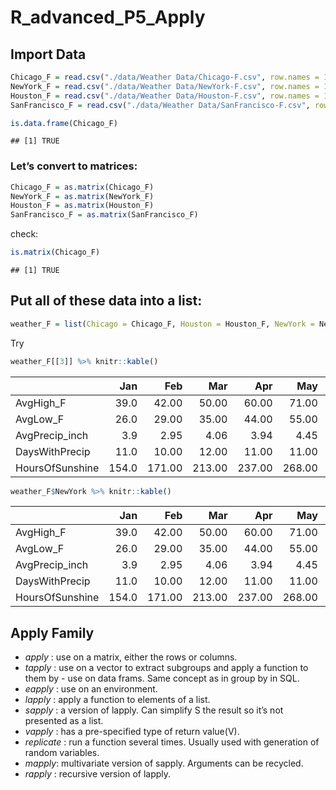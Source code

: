R\_advanced\_P5\_Apply
================

## Import Data

``` r
Chicago_F = read.csv("./data/Weather Data/Chicago-F.csv", row.names = 1)
NewYork_F = read.csv("./data/Weather Data/NewYork-F.csv", row.names = 1)
Houston_F = read.csv("./data/Weather Data/Houston-F.csv", row.names = 1)
SanFrancisco_F = read.csv("./data/Weather Data/SanFrancisco-F.csv", row.names = 1)
```

``` r
is.data.frame(Chicago_F)
```

    ## [1] TRUE

### Let’s convert to matrices:

``` r
Chicago_F = as.matrix(Chicago_F)
NewYork_F = as.matrix(NewYork_F)
Houston_F = as.matrix(Houston_F)
SanFrancisco_F = as.matrix(SanFrancisco_F)
```

check:

``` r
is.matrix(Chicago_F)
```

    ## [1] TRUE

## Put all of these data into a list:

``` r
weather_F = list(Chicago = Chicago_F, Houston = Houston_F, NewYork = NewYork_F, SanFrancisco = SanFrancisco_F) 
```

Try

``` r
weather_F[[3]] %>% knitr::kable()
```

|                 |   Jan |    Feb |    Mar |    Apr |    May |   Jun |    Jul |    Aug |    Sep |    Oct |    Nov |    Dec |
| :-------------- | ----: | -----: | -----: | -----: | -----: | ----: | -----: | -----: | -----: | -----: | -----: | -----: |
| AvgHigh\_F      |  39.0 |  42.00 |  50.00 |  60.00 |  71.00 |  79.0 |  85.00 |  83.00 |  76.00 |  65.00 |  54.00 |  44.00 |
| AvgLow\_F       |  26.0 |  29.00 |  35.00 |  44.00 |  55.00 |  64.0 |  70.00 |  69.00 |  61.00 |  50.00 |  41.00 |  32.00 |
| AvgPrecip\_inch |   3.9 |   2.95 |   4.06 |   3.94 |   4.45 |   3.5 |   4.53 |   4.13 |   3.98 |   3.39 |   3.82 |   3.58 |
| DaysWithPrecip  |  11.0 |  10.00 |  12.00 |  11.00 |  11.00 |  10.0 |  11.00 |  10.00 |   8.00 |   8.00 |   9.00 |  10.00 |
| HoursOfSunshine | 154.0 | 171.00 | 213.00 | 237.00 | 268.00 | 289.0 | 302.00 | 271.00 | 235.00 | 213.00 | 169.00 | 155.00 |

``` r
weather_F$NewYork %>% knitr::kable()
```

|                 |   Jan |    Feb |    Mar |    Apr |    May |   Jun |    Jul |    Aug |    Sep |    Oct |    Nov |    Dec |
| :-------------- | ----: | -----: | -----: | -----: | -----: | ----: | -----: | -----: | -----: | -----: | -----: | -----: |
| AvgHigh\_F      |  39.0 |  42.00 |  50.00 |  60.00 |  71.00 |  79.0 |  85.00 |  83.00 |  76.00 |  65.00 |  54.00 |  44.00 |
| AvgLow\_F       |  26.0 |  29.00 |  35.00 |  44.00 |  55.00 |  64.0 |  70.00 |  69.00 |  61.00 |  50.00 |  41.00 |  32.00 |
| AvgPrecip\_inch |   3.9 |   2.95 |   4.06 |   3.94 |   4.45 |   3.5 |   4.53 |   4.13 |   3.98 |   3.39 |   3.82 |   3.58 |
| DaysWithPrecip  |  11.0 |  10.00 |  12.00 |  11.00 |  11.00 |  10.0 |  11.00 |  10.00 |   8.00 |   8.00 |   9.00 |  10.00 |
| HoursOfSunshine | 154.0 | 171.00 | 213.00 | 237.00 | 268.00 | 289.0 | 302.00 | 271.00 | 235.00 | 213.00 | 169.00 | 155.00 |

## Apply Family

  - *apply* : use on a matrix, either the rows or columns.
  - *tapply* : use on a vector to extract subgroups and apply a function
    to them by - use on data frams. Same concept as in group by in SQL.
  - *eapply* : use on an environment.
  - *lapply* : apply a function to elements of a list.
  - *sapply* : a version of lapply. Can simplify S the result so it’s
    not presented as a list.
  - *vapply* : has a pre-specified type of return value(V).
  - *replicate* : run a function several times. Usually used with
    generation of random variables.
  - *mapply*: multivariate version of sapply. Arguments can be recycled.
  - *rapply* : recursive version of lapply.
